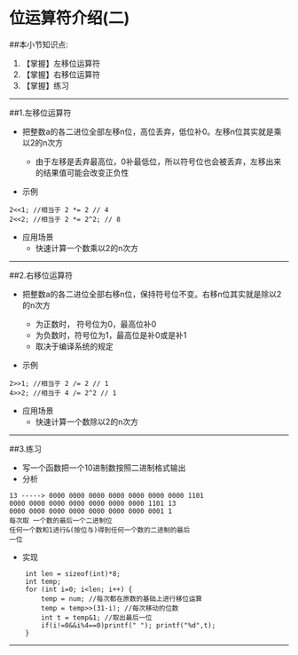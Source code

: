 # 位运算符介绍(二)
##本小节知识点:
1. 【掌握】左移位运算符
2. 【掌握】右移位运算符
3. 【掌握】练习
---

##1.左移位运算符
- 把整数a的各二进位全部左移n位，高位丢弃，低位补0。左移n位其实就是乘以2的n次方
    + 由于左移是丢弃最高位，0补最低位，所以符号位也会被丢弃，左移出来的结果值可能会改变正负性

- 示例

```
2<<1; //相当于 2 *= 2 // 4
2<<2; //相当于 2 *= 2^2; // 8
```

- 应用场景
    + 快速计算一个数乘以2的n次方
---

##2.右移位运算符
- 把整数a的各二进位全部右移n位，保持符号位不变。右移n位其实就是除以2的n次方
    + 为正数时， 符号位为0，最高位补0
    + 为负数时，符号位为1，最高位是补0或是补1
    + 取决于编译系统的规定

- 示例

```
2>>1; //相当于 2 /= 2 // 1
4>>2; //相当于 4 /= 2^2 // 1

```
- 应用场景
    + 快速计算一个数除以2的n次方

---

##3.练习
- 写一个函数把一个10进制数按照二进制格式输出
- 分析

```
13 -----> 0000 0000 0000 0000 0000 0000 0000 1101
0000 0000 0000 0000 0000 0000 0000 1101 13
0000 0000 0000 0000 0000 0000 0000 0001 1
每次取 一个数的最后一个二进制位
任何一个数和1进行&(按位与)得到任何一个数的二进制的最后
一位
```

- 实现

```
    int len = sizeof(int)*8;
    int temp;
    for (int i=0; i<len; i++) {
        temp = num; //每次都在原数的基础上进行移位运算
        temp = temp>>(31-i); //每次移动的位数
        int t = temp&1; //取出最后一位
        if(i!=0&&i%4==0)printf(" "); printf("%d",t);
    }
```
---

